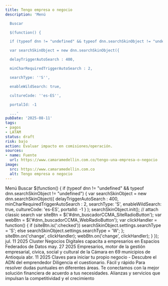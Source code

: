 ```yaml
---
title: Tengo empresa o negocio
description: 'Menú

  Buscar

  $(function() {

  if (typeof dnn != "undefined" && typeof dnn.searchSkinObject != "undefined") {

  var searchSkinObject = new dnn.searchSkinObject({

  delayTriggerAutoSearch : 400,

  minCharRequiredTriggerAutoSearch : 2,

  searchType: ''S'',

  enableWildSearch: true,

  cultureCode: ''es-ES'',

  portalId: -1

  ...'
pubDate: '2025-08-11'
tags:
- pagos
- LATAM
status: draft
risk: bajo
action: Evaluar impacto en comisiones/operación.
sources:
- name: Fuente
  url: https://www.camaramedellin.com.co/tengo-una-empresa-o-negocio
image:
  src: https://www.camaramedellin.com.co
  alt: Tengo empresa o negocio
---
```

Menú
Buscar
$(function() {
if (typeof dnn != "undefined" && typeof dnn.searchSkinObject != "undefined") {
var searchSkinObject = new dnn.searchSkinObject({
delayTriggerAutoSearch : 400,
minCharRequiredTriggerAutoSearch : 2,
searchType: 'S',
enableWildSearch: true,
cultureCode: 'es-ES',
portalId: -1
}
);
searchSkinObject.init();
// attach classic search
var siteBtn = $('#dnn_buscadorCCMA_SiteRadioButton');
var webBtn = $('#dnn_buscadorCCMA_WebRadioButton');
var clickHandler = function() {
if (siteBtn.is(':checked')) searchSkinObject.settings.searchType = 'S';
else searchSkinObject.settings.searchType = 'W';
};
siteBtn.on('change', clickHandler);
webBtn.on('change', clickHandler);
}
});
jul. 11 2025
Cluster Negocios Digitales capacita a empresarios en Espacios Federados de Datos
may. 27 2025
Empresarios, motor de la gestión empresarial, cívica, social y cultural de la Cámara en 69 municipios de Antioquia
abr. 11 2025
Claves para iniciar tu propio negocio - Descubre el ADN del emprendedor
Diligencia el cuestionario. Fácil y rápido
Para resolver dudas puntuales en diferentes áreas.
Te conectamos con la mejor solución financiera de acuerdo a tus necesidades.
Alianzas y servicios que impulsan la competitividad y el crecimiento